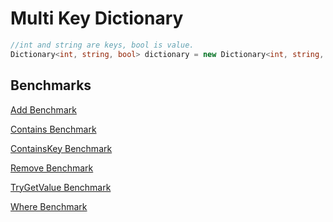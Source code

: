 # Multi Key Dictionary

```csharp
//int and string are keys, bool is value.
Dictionary<int, string, bool> dictionary = new Dictionary<int, string, bool>();
```

## Benchmarks

[Add Benchmark](./BenchmarkConsoleApp/bin/Release/net5.0/BenchmarkDotNet.Artifacts/results/BenchmarkConsoleApp.AddBenchmark-report-github.md)

[Contains Benchmark](./BenchmarkConsoleApp/bin/Release/net5.0/BenchmarkDotNet.Artifacts/results/BenchmarkConsoleApp.ContainsBenchmark-report-github.md)

[ContainsKey Benchmark](./BenchmarkConsoleApp/bin/Release/net5.0/BenchmarkDotNet.Artifacts/results/BenchmarkConsoleApp.ContainsKeyBenchmark-report-github.md)

[Remove Benchmark](./BenchmarkConsoleApp/bin/Release/net5.0/BenchmarkDotNet.Artifacts/results/BenchmarkConsoleApp.RemoveBenchmark-report-github.md)

[TryGetValue Benchmark](./BenchmarkConsoleApp/bin/Release/net5.0/BenchmarkDotNet.Artifacts/results/BenchmarkConsoleApp.TryGetValueBenchmark-report-github.md)

[Where Benchmark](./BenchmarkConsoleApp/bin/Release/net5.0/BenchmarkDotNet.Artifacts/results/BenchmarkConsoleApp.WhereBenchmark-report-github.md)
